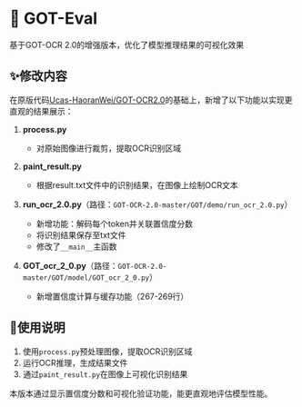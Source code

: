 # 🚀 GOT-Eval  

基于GOT-OCR 2.0的增强版本，优化了模型推理结果的可视化效果  

## ✨修改内容  

在原版代码[Ucas-HaoranWei/GOT-OCR2.0](https://github.com/Ucas-HaoranWei/GOT-OCR2.0)的基础上，新增了以下功能以实现更直观的结果展示：  

1. **process.py**  
   - 对原始图像进行裁剪，提取OCR识别区域  

2. **paint_result.py**  
   - 根据result.txt文件中的识别结果，在图像上绘制OCR文本  

3. **run_ocr_2.0.py**（路径：`GOT-OCR-2.0-master/GOT/demo/run_ocr_2.0.py`）  
   - 新增功能：解码每个token并关联置信度分数  
   - 将识别结果保存至txt文件  
   - 修改了`__main__`主函数  

4. **GOT_ocr_2_0.py**（路径：`GOT-OCR-2.0-master/GOT/model/GOT_ocr_2_0.py`）  
   - 新增置信度计算与缓存功能（267-269行）  

## 🌟使用说明  

1. 使用`process.py`预处理图像，提取OCR识别区域  
2. 运行OCR推理，生成结果文件  
3. 通过`paint_result.py`在图像上可视化识别结果  

本版本通过显示置信度分数和可视化验证功能，能更直观地评估模型性能。
